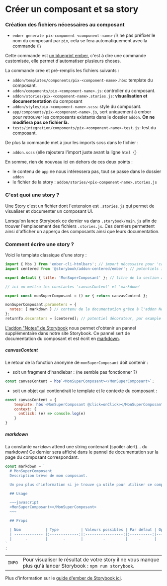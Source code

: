 Créer un composant et sa story
==============================================================================

### Création des fichiers nécessaires au composant
* `ember generate pix-component <component-name>`
/!\ ne pas préfixer le nom du composant par `pix`, cela se fera automatiquement avec la commande /!\

Cette commande est [un blueprint ember](https://cli.emberjs.com/release/advanced-use/blueprints/), c'est à dire une commande customisée, elle permet d'automatiser plusieurs choses. 

La commande crée et pré-remplis les fichiers suivants :
* `addon/templates/components/pix-<component-name>.hbs`: template du composant.
* `addon/components/pix-<component-name>.js`: controller du composant.
* `addon/stories/pix-<component-name>.stories.js`: **visualisation et documententation** du composant
* `addon/styles/pix-<component-name>.scss`: style du composant.
* `app/components/pix-<component-name>.js`, sert uniquement à ember pour retrouver les composants existants dans le dossier `addon`. **On ne modifiera pas ce fichier là.**
* `tests/integration/components/pix-<component-name>-test.js`: test du composant.

De plus la commande met à jour les imports scss dans le fichier :
* `addon.scss` (elle rajoutera l'import juste avant la ligne `html {`)

En somme, rien de nouveau ici en dehors de ces deux points : 
- le contenu de `app` ne nous intéressera pas, tout se passe dans le dossier `addon`
- le fichier de la story : `addon/stories/<pix-component-name>.stories.js`

### C'est quoi une story ?
Une Story c'est un fichier dont l'extension est `.stories.js` qui permet de visualiser et documenter un composant UI.

Lorsqu'on lance Storybook ce dernier va dans `.storybook/main.js` afin de trouver l'emplacement des fichiers `.stories.js`. Ces derniers permettent ainsi d'afficher un apperçu des composants ainsi que leurs documentation. 


### Comment écrire une story ?

Voici le template classique d'une story : 

~~~javascript
import { hbs } from 'ember-cli-htmlbars'; // import nécessaire pour 'canvasContent'
import centered from '@storybook/addon-centered/ember'; // potentiels import de décorateurs

export default { title: 'MonSuperComposant' }; // titre de la section affiché dans le menu de storybook

// ici on mettra les constantes 'canvasContent' et 'markdown'

export const monSuperComposant = () => { return canvasContent };

monSuperComposant.parameters = { 
  notes: { markdown } // contenu de la documentation grâce à l'addon Notes
};
returnTo.decorators = [centered]; // potentiel décorateur, par example celui-ci centre la story dans le canvas
~~~

[L'addon "Notes" de Storybook](https://github.com/storybookjs/storybook/tree/master/addons/notes) nous permet d'obtenir un pannel supplémentaire dans notre site Storybook. Ce pannel sert de documentation du composant et est écrit en [markdown](https://github.com/adam-p/markdown-here/wiki/Markdown-Cheatsheet).

##### canvasContent

Le retour de la fonction anonyme de `monSuperComposant` doit contenir : 
- soit un fragment d'handlebar : (ne semble pas fonctionner ?)
~~~javascript
const canvasContent = hbs`<MonSuperComposant></MonSuperComposant>`;
~~~
- soit un objet qui contiendrait le template et le contexte du composant : 
~~~javascript
const canvasContent = {
    template: hbs`<MonSuperComposant @click=onClick></MonSuperComposant>`,
    context: {
      onClick: (e) => console.log(e)
    }
}
~~~


##### markdown
La constante `markdown` attend une string contenant (spoiler alert)... du markdown! 
Ce dernier sera affiché dans le pannel de documentation sur la page du composant correspondant.

```javascript
const markdown = `
  # MonSuperComposant
  Description brève de mon composant.

  Un peu plus d'information si je trouve ça utile pour utiliser ce composant...

  ## Usage

  ~~~javascript
  <MonSuperComposant></MonSuperComposant>
  ~~~

  ## Props

  | Nom           | Type          | Valeurs possibles | Par défaut | Optionnel |
  | ------------- |:-------------:|:-----------------:|:----------:|----------:|
  |      -        |       -       |         -         |     -      |     -     |
`
;
```

|   |   |
| - |:- |
| `INFO` | Pour visualiser le résultat de votre story il ne vous manque plus qu'à lancer Storybook : `npm run storybook`. | 





Plus d'information sur le [guide d'ember de Storybook ici](https://storybook.js.org/docs/guides/guide-ember/).
